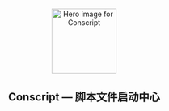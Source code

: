 # 


<p align="center">
    <img src="PowerShortcut/Assets/conscript_logo.png" alt="Hero image for Conscript" height="128" width="128"/>
    <h2 align="center">Conscript — 脚本文件启动中心</h4>
</p>

